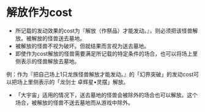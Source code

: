 # 解放作为cost

* 所记载的发动效果的cost为『解放（作祭品）才能发动。』，则必须把该怪兽解放。被解放的怪兽送去墓地。
* 被解放的怪兽不视为破坏。但就结果而言视为送去墓地。
* 即使作为cost解放的怪兽需要满足所记载的特定条件的场合，也可以将场上里侧表示的怪兽解放去墓地。

例：作为『把自己场上1只龙族怪兽解放才能发动。』的「幻界突破」的发动cost可以把场上里侧表示的「龙剑士 卓辉星•灵摆」解放。

* 「大宇宙」适用的情况下，送去墓地的怪兽会被除外的场合也可以解放。这个场合，被解放的怪兽不送去墓地而从游戏中除外。

